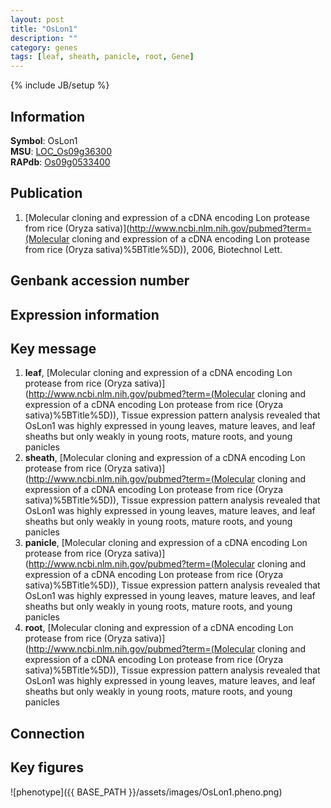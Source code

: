 ```yaml
---
layout: post
title: "OsLon1"
description: ""
category: genes
tags: [leaf, sheath, panicle, root, Gene]
---
```

{% include JB/setup %}

## Information
__Symbol__: OsLon1  
__MSU__: [LOC_Os09g36300](http://rice.plantbiology.msu.edu/cgi-bin/ORF_infopage.cgi?orf=LOC_Os09g36300)  
__RAPdb__: [Os09g0533400](http://rapdb.dna.affrc.go.jp/viewer/gbrowse_details/irgsp1?name=Os09g0533400)  

## Publication
1. [Molecular cloning and expression of a cDNA encoding Lon protease from rice (Oryza sativa)](http://www.ncbi.nlm.nih.gov/pubmed?term=(Molecular cloning and expression of a cDNA encoding Lon protease from rice (Oryza sativa)%5BTitle%5D)), 2006, Biotechnol Lett.

## Genbank accession number

## Expression information

## Key message
1. __leaf__, [Molecular cloning and expression of a cDNA encoding Lon protease from rice (Oryza sativa)](http://www.ncbi.nlm.nih.gov/pubmed?term=(Molecular cloning and expression of a cDNA encoding Lon protease from rice (Oryza sativa)%5BTitle%5D)),  Tissue expression pattern analysis revealed that OsLon1 was highly expressed in young leaves, mature leaves, and leaf sheaths but only weakly in young roots, mature roots, and young panicles
2. __sheath__, [Molecular cloning and expression of a cDNA encoding Lon protease from rice (Oryza sativa)](http://www.ncbi.nlm.nih.gov/pubmed?term=(Molecular cloning and expression of a cDNA encoding Lon protease from rice (Oryza sativa)%5BTitle%5D)),  Tissue expression pattern analysis revealed that OsLon1 was highly expressed in young leaves, mature leaves, and leaf sheaths but only weakly in young roots, mature roots, and young panicles
3. __panicle__, [Molecular cloning and expression of a cDNA encoding Lon protease from rice (Oryza sativa)](http://www.ncbi.nlm.nih.gov/pubmed?term=(Molecular cloning and expression of a cDNA encoding Lon protease from rice (Oryza sativa)%5BTitle%5D)),  Tissue expression pattern analysis revealed that OsLon1 was highly expressed in young leaves, mature leaves, and leaf sheaths but only weakly in young roots, mature roots, and young panicles
4. __root__, [Molecular cloning and expression of a cDNA encoding Lon protease from rice (Oryza sativa)](http://www.ncbi.nlm.nih.gov/pubmed?term=(Molecular cloning and expression of a cDNA encoding Lon protease from rice (Oryza sativa)%5BTitle%5D)),  Tissue expression pattern analysis revealed that OsLon1 was highly expressed in young leaves, mature leaves, and leaf sheaths but only weakly in young roots, mature roots, and young panicles

## Connection

## Key figures
![phenotype]({{ BASE_PATH }}/assets/images/OsLon1.pheno.png)


